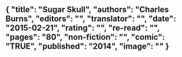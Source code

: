 {
 "title": "Sugar Skull",
 "authors": "Charles Burns",
 "editors": "",
 "translator": "",
 "date": "2015-02-21",
 "rating": "",
 "re-read": "",
 "pages": "80",
 "non-fiction": "",
 "comic": "TRUE",
 "published": "2014",
 "image": ""
}
---

